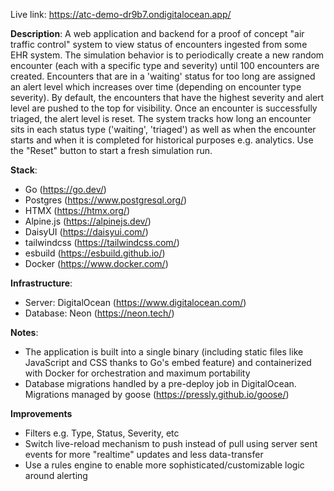 Live link: https://atc-demo-dr9b7.ondigitalocean.app/

**Description**: A web application and backend for a proof of concept "air traffic control" system to view status of encounters ingested from some EHR system. The simulation behavior is to periodically create a new random encounter (each with a specific type and severity) until 100 encounters are created. Encounters that are in a 'waiting' status for too long are assigned an alert level which increases over time (depending on encounter type severity). By default, the encounters that have the highest severity and alert level are pushed to the top for visibility. Once an encounter is successfully triaged, the alert level is reset. The system tracks how long an encounter sits in each status type ('waiting', 'triaged') as well as when the encounter starts and when it is completed for historical purposes e.g. analytics. Use the "Reset" button to start a fresh simulation run.

**Stack**:
- Go (https://go.dev/)
- Postgres (https://www.postgresql.org/)
- HTMX (https://htmx.org/)
- Alpine.js (https://alpinejs.dev/)
- DaisyUI (https://daisyui.com/)
- tailwindcss (https://tailwindcss.com/)
- esbuild (https://esbuild.github.io/)
- Docker (https://www.docker.com/)

**Infrastructure**:
- Server: DigitalOcean (https://www.digitalocean.com/)
- Database: Neon (https://neon.tech/)

**Notes**:
- The application is built into a single binary (including static files like JavaScript and CSS thanks to Go's embed feature) and containerized with Docker for orchestration and maximum portability
- Database migrations handled by a pre-deploy job in DigitalOcean. Migrations managed by goose (https://pressly.github.io/goose/)

**Improvements**
- Filters e.g. Type, Status, Severity, etc
- Switch live-reload mechanism to push instead of pull using server sent events for more "realtime" updates and less data-transfer
- Use a rules engine to enable more sophisticated/customizable logic around alerting
